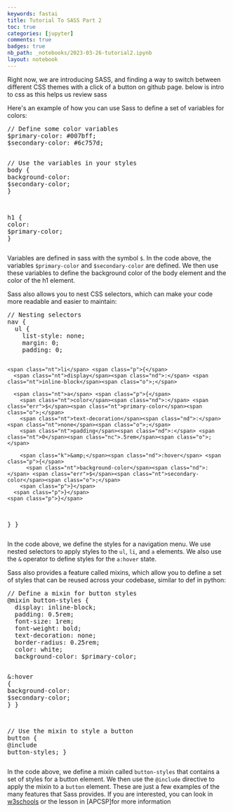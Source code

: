 ```yaml
---
keywords: fastai
title: Tutorial To SASS Part 2
toc: true
categories: [jupyter]
comments: true
badges: true
nb_path: _notebooks/2023-03-26-tutorial2.ipynb
layout: notebook
---
```


<!--
#################################################
### THIS FILE WAS AUTOGENERATED! DO NOT EDIT! ###
#################################################
# file to edit: _notebooks/2023-03-26-tutorial2.ipynb
-->

<div class="container" id="notebook-container">
        
<div class="cell border-box-sizing text_cell rendered"><div class="inner_cell">
<div class="text_cell_render border-box-sizing rendered_html">
<p>Right now, we are introducing SASS, and finding a way to switch between different CSS themes with a click of a button on github page. below is intro to css as this helps us review sass</p>

</div>
</div>
</div>
<div class="cell border-box-sizing text_cell rendered"><div class="inner_cell">
<div class="text_cell_render border-box-sizing rendered_html">
<p>Here's an example of how you can use Sass to define a set of variables for colors:</p>

</div>
</div>
</div>
<div class="cell border-box-sizing text_cell rendered"><div class="inner_cell">
<div class="text_cell_render border-box-sizing rendered_html">
<div class="highlight"><pre><span></span><span class="c1">// Define some color variables</span>
<span class="nv">$primary-color</span><span class="o">:</span> <span class="mh">#007bff</span><span class="p">;</span>
<span class="nv">$secondary-color</span><span class="o">:</span> <span class="mh">#6c757d</span><span class="p">;</span>

<span class="c1">// Use the variables in your styles</span>
<span class="nt">body</span> <span class="p">{</span>
  <span class="nt">background-color</span><span class="nd">:</span> <span class="err">$</span><span class="nt">secondary-color</span><span class="o">;</span>
<span class="p">}</span>

<span class="nt">h1</span> <span class="p">{</span>
  <span class="nt">color</span><span class="nd">:</span> <span class="err">$</span><span class="nt">primary-color</span><span class="o">;</span>
<span class="p">}</span>
</pre></div>

</div>
</div>
</div>
<div class="cell border-box-sizing text_cell rendered"><div class="inner_cell">
<div class="text_cell_render border-box-sizing rendered_html">
<p>Variables are defined in sass with the symbol <code>$</code>. In the code above, the variables <code>$primary-color</code> and <code>$secondary-color</code> are defined. We then use these variables to define the background color of the body element and the color of the h1 element.</p>
<p>Sass also allows you to nest CSS selectors, which can make your code more readable and easier to maintain:</p>

</div>
</div>
</div>
<div class="cell border-box-sizing text_cell rendered"><div class="inner_cell">
<div class="text_cell_render border-box-sizing rendered_html">
<div class="highlight"><pre><span></span><span class="c1">// Nesting selectors</span>
<span class="nt">nav</span> <span class="p">{</span>
  <span class="nt">ul</span> <span class="p">{</span>
    <span class="nt">list-style</span><span class="nd">:</span> <span class="nt">none</span><span class="o">;</span>
    <span class="nt">margin</span><span class="nd">:</span> <span class="nt">0</span><span class="o">;</span>
    <span class="nt">padding</span><span class="nd">:</span> <span class="nt">0</span><span class="o">;</span>

    <span class="nt">li</span> <span class="p">{</span>
      <span class="nt">display</span><span class="nd">:</span> <span class="nt">inline-block</span><span class="o">;</span>

      <span class="nt">a</span> <span class="p">{</span>
        <span class="nt">color</span><span class="nd">:</span> <span class="err">$</span><span class="nt">primary-color</span><span class="o">;</span>
        <span class="nt">text-decoration</span><span class="nd">:</span> <span class="nt">none</span><span class="o">;</span>
        <span class="nt">padding</span><span class="nd">:</span> <span class="nt">0</span><span class="nc">.5rem</span><span class="o">;</span>

        <span class="k">&amp;</span><span class="nd">:hover</span> <span class="p">{</span>
          <span class="nt">background-color</span><span class="nd">:</span> <span class="err">$</span><span class="nt">secondary-color</span><span class="o">;</span>
        <span class="p">}</span>
      <span class="p">}</span>
    <span class="p">}</span>
  <span class="p">}</span>
<span class="p">}</span>
</pre></div>

</div>
</div>
</div>
<div class="cell border-box-sizing text_cell rendered"><div class="inner_cell">
<div class="text_cell_render border-box-sizing rendered_html">
<p>In the code above, we define the styles for a navigation menu. We use nested selectors to apply styles to the <code>ul</code>, <code>li</code>, and <code>a</code> elements. We also use the <code>&amp;</code> operator to define styles for the <code>a:hover</code> state.</p>
<p>Sass also provides a feature called mixins, which allow you to define a set of styles that can be reused across your codebase, similar to def in python:</p>

</div>
</div>
</div>
<div class="cell border-box-sizing text_cell rendered"><div class="inner_cell">
<div class="text_cell_render border-box-sizing rendered_html">
<div class="highlight"><pre><span></span><span class="c1">// Define a mixin for button styles</span>
<span class="k">@mixin</span><span class="nf"> button-styles</span> <span class="p">{</span>
  <span class="nt">display</span><span class="nd">:</span> <span class="nt">inline-block</span><span class="o">;</span>
  <span class="nt">padding</span><span class="nd">:</span> <span class="nt">0</span><span class="nc">.5rem</span><span class="o">;</span>
  <span class="nt">font-size</span><span class="nd">:</span> <span class="nt">1rem</span><span class="o">;</span>
  <span class="nt">font-weight</span><span class="nd">:</span> <span class="nt">bold</span><span class="o">;</span>
  <span class="nt">text-decoration</span><span class="nd">:</span> <span class="nt">none</span><span class="o">;</span>
  <span class="nt">border-radius</span><span class="nd">:</span> <span class="nt">0</span><span class="nc">.25rem</span><span class="o">;</span>
  <span class="nt">color</span><span class="nd">:</span> <span class="nt">white</span><span class="o">;</span>
  <span class="nt">background-color</span><span class="nd">:</span> <span class="err">$</span><span class="nt">primary-color</span><span class="o">;</span>

  <span class="k">&amp;</span><span class="nd">:hover</span> <span class="p">{</span>
    <span class="nt">background-color</span><span class="nd">:</span> <span class="err">$</span><span class="nt">secondary-color</span><span class="o">;</span>
  <span class="p">}</span>
<span class="p">}</span>

<span class="c1">// Use the mixin to style a button</span>
<span class="nt">button</span> <span class="p">{</span>
  <span class="k">@include</span><span class="nd"> button-styles</span><span class="p">;</span>
<span class="p">}</span>
</pre></div>

</div>
</div>
</div>
<div class="cell border-box-sizing text_cell rendered"><div class="inner_cell">
<div class="text_cell_render border-box-sizing rendered_html">
<p>In the code above, we define a mixin called <code>button-styles</code> that contains a set of styles for a button element. We then use the <code>@include</code> directive to apply the mixin to a <code>button</code> element.
These are just a few examples of the many features that Sass provides. If you are interested, you can look in <a href="https://www.w3schools.com/sass/default.php">w3schools</a> or the lesson in [APCSP]for more information</p>

</div>
</div>
</div>
</div>
 

